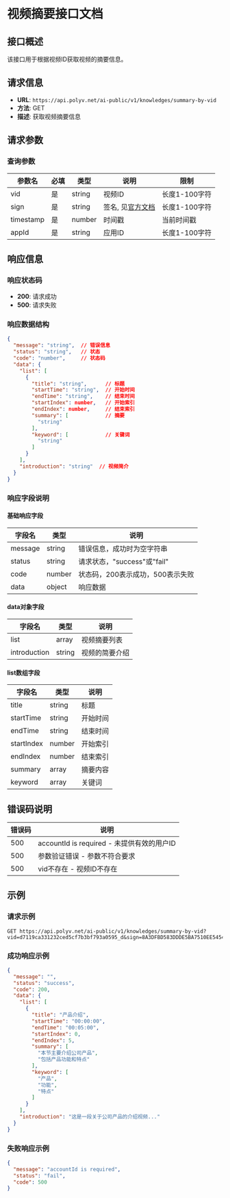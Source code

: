 # 视频摘要接口文档

## 接口概述

该接口用于根据视频ID获取视频的摘要信息。

## 请求信息

- **URL**: `https://api.polyv.net/ai-public/v1/knowledges/summary-by-vid`
- **方法**: GET
- **描述**: 获取视频摘要信息

## 请求参数

### 查询参数

| 参数名 | 必填 | 类型 | 说明 | 限制 |
|-------|-----|------|-----|------|
| vid | 是 | string | 视频ID | 长度1-100字符 |
| sign | 是 | string | 签名, 见[官方文档](https://help.polyv.net/index.html#/live/api/buildSign) | 长度1-100字符 |
| timestamp | 是 | number | 时间戳 | 当前时间戳 |
| appId | 是 | string | 应用ID | 长度1-100字符 |


## 响应信息

### 响应状态码

- **200**: 请求成功
- **500**: 请求失败

### 响应数据结构

```json
{
  "message": "string",  // 错误信息
  "status": "string",   // 状态
  "code": "number",     // 状态码
  "data": {
    "list": [
      {
        "title": "string",      // 标题
        "startTime": "string",  // 开始时间
        "endTime": "string",    // 结束时间
        "startIndex": number,   // 开始索引
        "endIndex": number,     // 结束索引
        "summary": [            // 摘要
          "string"
        ],
        "keyword": [            // 关键词
          "string"
        ]
      }
    ],
    "introduction": "string"  // 视频简介
  }
}
```

### 响应字段说明

#### 基础响应字段
| 字段名 | 类型 | 说明 |
|-------|------|-----|
| message | string | 错误信息，成功时为空字符串 |
| status | string | 请求状态，"success"或"fail" |
| code | number | 状态码，200表示成功，500表示失败 |
| data | object | 响应数据 |

#### data对象字段
| 字段名 | 类型 | 说明 |
|-------|------|-----|
| list | array | 视频摘要列表 |
| introduction | string | 视频的简要介绍 |

#### list数组字段
| 字段名 | 类型 | 说明 |
|-------|------|-----|
| title | string | 标题 |
| startTime | string | 开始时间 |
| endTime | string | 结束时间 |
| startIndex | number | 开始索引 |
| endIndex | number | 结束索引 |
| summary | array | 摘要内容 |
| keyword | array | 关键词 |

## 错误码说明

| 错误码 | 说明 |
|-------|------|
| 500 | accountId is required - 未提供有效的用户ID |
| 500 | 参数验证错误 - 参数不符合要求 |
| 500 | vid不存在 - 视频ID不存在 |

## 示例

### 请求示例

```
GET https://api.polyv.net/ai-public/v1/knowledges/summary-by-vid?vid=d7119ca331232ced5cf7b3bf793a0595_d&sign=8A3DFBD583DDDE5BA7510EE5454E79F5×tamp=1740996607254&appId=f0npfukn0d
```

### 成功响应示例

```json
{
  "message": "",
  "status": "success",
  "code": 200,
  "data": {
    "list": [
      {
        "title": "产品介绍",
        "startTime": "00:00:00",
        "endTime": "00:05:00",
        "startIndex": 0,
        "endIndex": 5,
        "summary": [
          "本节主要介绍公司产品",
          "包括产品功能和特点"
        ],
        "keyword": [
          "产品",
          "功能",
          "特点"
        ]
      }
    ],
    "introduction": "这是一段关于公司产品的介绍视频..."
  }
}
```

### 失败响应示例

```json
{
  "message": "accountId is required",
  "status": "fail",
  "code": 500
}
``` 